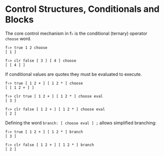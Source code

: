 # Control Structures, Conditionals and Blocks

The core control mechanism in f♭ is the conditional \(ternary\) operator `choose` word.

```
f♭> true 1 2 choose
[ 1 ]

f♭> clr false [ 3 ] [ 4 ] choose
[ [ 4 ] ]
```

If conditional values are quotes they must be evaluated to execute.

```
f♭> true [ 1 2 + ] [ 1 2 * ] choose
[ [ 1 2 + ] ]

f♭> clr true [ 1 2 + ] [ 1 2 * ] choose eval
[ 3 ]

f♭> clr false [ 1 2 + ] [ 1 2 * ] choose eval
[ 2 ]
```

Defining the word `branch: [ choose eval ] ;` allows simplified branching:

```
f♭> true [ 1 2 + ] [ 1 2 * ] branch
[ 3 ]

f♭> clr false [ 1 2 + ] [ 1 2 * ] branch
[ 2 ]
```



